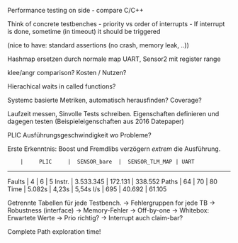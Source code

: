 Performance testing on side
	- compare C/C++

Think of concrete testbenches
	- priority vs order of interrupts
	- If interrupt is done, sometime (in timeout) it should be triggered

(nice to have: standard assertions (no crash, memory leak, ..))

Hashmap ersetzen durch normale map
UART, Sensor2 mit register range

klee/angr comparison?
	Kosten / Nutzen?

Hierachical waits in called functions?

Systemc basierte Metriken, automatisch herausfinden?
    Coverage?

Laufzeit messen, Sinvolle Tests schreiben.
    Eigenschaften definieren und dagegen testen (Beispieleigenschaften aus 2016 Datepaper)
    

PLIC Ausführungsgeschwindigkeit wo Probleme?

Erste Erkenntnis: Boost und Fremdlibs verzögern _extrem_ die Ausführung.

        |     PLIC     |  SENSOR_bare  |  SENSOR_TLM_MAP | UART
-----------------------------------------------------------------
Faults  |           4  |            6  |          5
Instr.  |   3.533.345  |      172.131  |    338.552
Paths   |          64  |           70  |         80
Time    |       5.082s |         4,23s |       5,54s
I/s     |         695  |       40.692  |     61.105

Getrennte Tabellen für jede Testbench.
    -> Fehlergruppen for jede TB
        -> Robustness (interface)
        -> Memory-Fehler
        -> Off-by-one
        -> Whitebox: Erwartete Werte
            -> Prio richtig?
            -> Interrupt auch claim-bar?

Complete Path exploration time!
